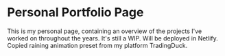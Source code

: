 # Personal Portfolio Page

This is my personal page, containing an overview of the projects I've worked on throughout the years. It's still a WIP. Will be deployed in Netlify.
Copied raining animation preset from my platform TradingDuck.
